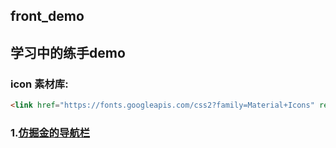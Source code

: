 ## front_demo

## 学习中的练手demo

### icon 素材库:
```html
<link href="https://fonts.googleapis.com/css2?family=Material+Icons" rel="stylesheet">
```

### 1.[仿掘金的导航栏](https://allenxu317.github.io/front_demo/%E4%BB%BF%E6%8E%98%E9%87%91/%E4%BB%BF%E5%86%99%E6%8E%98%E9%87%91%E5%AF%BC%E8%88%AA%E6%A0%8F/index.html)